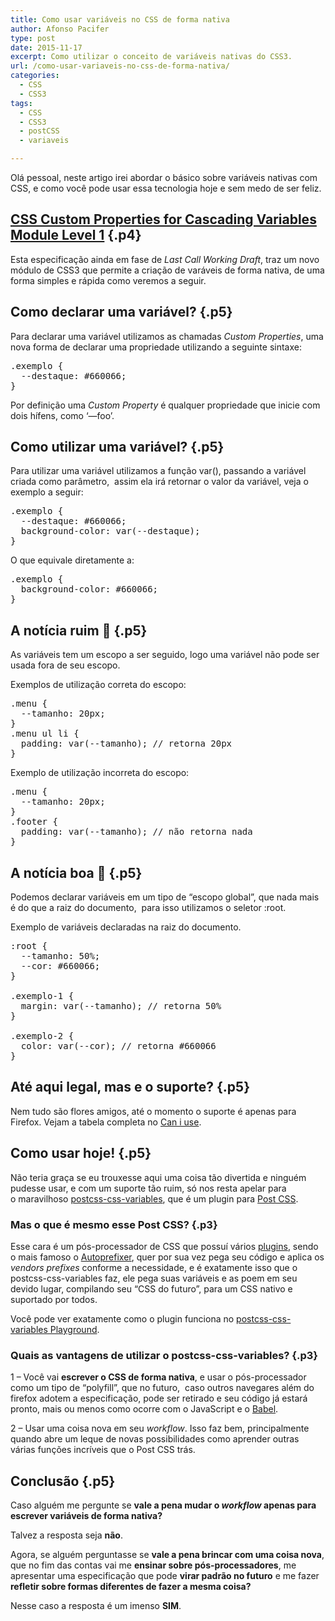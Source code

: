 ```yaml
---
title: Como usar variáveis no CSS de forma nativa
author: Afonso Pacifer
type: post
date: 2015-11-17
excerpt: Como utilizar o conceito de variáveis nativas do CSS3.
url: /como-usar-variaveis-no-css-de-forma-nativa/
categories:
  - CSS
  - CSS3
tags:
  - CSS
  - CSS3
  - postCSS
  - variaveis

---
```

<p class="p3">
  <span class="s1">Olá pessoal, neste artigo irei abordar o básico sobre variáveis nativas com CSS, e como você pode usar essa tecnologia hoje e sem medo de ser feliz.</span>
</p>

## **<span class="s1"><a href="http://www.w3.org/TR/css-variables/" target="_blank">CSS Custom Properties for Cascading Variables Module Level 1</a></span>** {.p4}

<p class="p3">
  <span class="s1">Esta especificação ainda em fase de <em>Last Call Working Draft</em>, traz um novo módulo de CSS3 que permite a criação de varáveis de forma nativa, de uma forma simples e rápida como veremos a seguir.</span>
</p>

## <span class="s1">Como declarar uma variável?</span> {.p5}

<p class="p3">
  <span class="s1">Para declarar uma variável utilizamos as chamadas <em>Custom Properties</em>, uma nova forma de declarar uma propriedade utilizando a seguinte sintaxe:</span>
</p>

<pre class="lang-css">.exemplo {
  --destaque: #660066;
}
</pre>

<p class="p3">
  <span class="s1">Por definição uma <em>Custom Property</em> é qualquer propriedade que inicie com dois hífens, como ‘—foo’. </span>
</p>

## <span class="s1">Como utilizar uma variável?</span> {.p5}

<p class="p3">
  <span class="s1">Para utilizar uma variável utilizamos a função var(), passando a variável criada como parâmetro,  assim ela irá retornar o valor da variável, veja o exemplo a seguir:</span>
</p>

<pre class="lang-css">.exemplo {
  --destaque: #660066;
  background-color: var(--destaque);
}
</pre>

<p class="p3">
  <span class="s1">O que equivale diretamente a:</span>
</p>

<pre class="lang-css">.exemplo {
  background-color: #660066;
}
</pre>

## <span class="s1">A notícia ruim 🙁</span> {.p5}

<p class="p3">
  <span class="s1">As variáveis tem um escopo a ser seguido, logo uma variável não pode ser usada fora de seu escopo.</span>
</p>

<p class="p3">
  <span class="s1">Exemplos de utilização correta do escopo:</span>
</p>

<pre class="lang-css">.menu {
  --tamanho: 20px;
}
.menu ul li {
  padding: var(--tamanho); // retorna 20px
}
</pre>

<p class="p3">
  <span class="s1">Exemplo de utilização incorreta do escopo:</span>
</p>

<pre class="lang-css">.menu {
  --tamanho: 20px;
}
.footer {
  padding: var(--tamanho); // não retorna nada
}
</pre>

## <span class="s1">A notícia boa 🙂</span> {.p5}

<p class="p3">
  <span class="s1">Podemos declarar variáveis em um tipo de &#8220;escopo global”, que nada mais é do que a raiz do documento,<span class="Apple-converted-space">  </span>para isso utilizamos o seletor :root.</span>
</p>

<p class="p3">
  <span class="s1">Exemplo de variáveis declaradas na raiz do documento.</span>
</p>

<pre class="lang-css">:root {
  --tamanho: 50%;
  --cor: #660066;
}

.exemplo-1 {
  margin: var(--tamanho); // retorna 50%
}

.exemplo-2 {
  color: var(--cor); // retorna #660066
}
</pre>

## <span class="s1">Até aqui legal, mas e o suporte?</span> {.p5}

<p class="p3">
  <span class="s1">Nem tudo são flores amigos, até o momento o suporte é apenas para Firefox. Vejam a tabela completa no <a href="http://caniuse.com/#feat=css-variables" target="_blank">Can i use</a>.</span>
</p>

## <span class="s1">Como usar hoje!</span> {.p5}

<p class="p3">
  <span class="s1">Não teria graça se eu trouxesse aqui uma coisa tão divertida e ninguém pudesse usar, e com um suporte tão ruim, só nos resta apelar para o<span class="Apple-converted-space"> </span>maravilhoso <a href="https://github.com/MadLittleMods/postcss-css-variables" target="_blank">postcss-css-variables</a>, que é um plugin para <a href="https://github.com/postcss/postcss" target="_blank">Post CSS</a>.</span>
</p>

### **<span class="s1">Mas o que é mesmo esse Post CSS?</span>** {.p3}

<p class="p3">
  <span class="s1">Esse cara é um pós-processador de CSS que possuí vários <a href="https://github.com/postcss/postcss#plugins" target="_blank">plugins</a>, sendo o mais famoso o <a href="https://github.com/postcss/autoprefixer" target="_blank">Autoprefixer</a>, quer por sua vez pega seu código e aplica os <em>vendors prefixes</em> conforme a necessidade, e é exatamente isso que o postcss-css-variables faz, ele pega suas variáveis e as poem em seu devido lugar, compilando seu &#8220;CSS do futuro&#8221;, para um CSS nativo e suportado por todos.</span>
</p>

<p class="p3">
  <span class="s1">Você pode ver exatamente como o plugin funciona no <a href="https://madlittlemods.github.io/postcss-css-variables/playground/" target="_blank">postcss-css-variables Playground</a>.</span>
</p>

### **<span class="s1">Quais as vantagens de utilizar o postcss-css-variables?</span>** {.p3}

<p class="p3">
  <span class="s1">1 &#8211; Você vai <strong>escrever o CSS de forma nativa</strong>, e usar o pós-processador como um tipo de &#8220;polyfill&#8221;, que no futuro,  caso outros navegares além do firefox adotem a especificação, pode ser retirado e seu código já estará pronto, mais ou menos como ocorre com o JavaScript e o <a href="https://babeljs.io/" target="_blank">Babel</a>.</span>
</p>

<p class="p3">
  <span class="s1">2 &#8211; Usar uma coisa nova em seu <em>workflow</em>. Isso faz bem, principalmente quando abre um leque de novas possibilidades como aprender outras várias funções incríveis que o Post CSS trás.</span>
</p>

## <span class="s1">Conclusão</span> {.p5}

<p class="p3">
  <span class="s1">Caso alguém me pergunte se <strong>v</strong></span><strong><span class="s1">ale a pena mudar o <em>workflow</em> apenas para escrever variáveis de forma nativa?</span></strong>
</p>

<p class="p3">
  <span class="s1">Talvez a resposta seja <strong>não</strong>.</span>
</p>

<p class="p3">
  <span class="s1">Agora, se alguém perguntasse se <strong>v</strong></span><span class="s1"><strong>ale a pena brincar com uma coisa nova</strong>, que no fim das contas vai me <strong>ensinar sobre pós-processadores</strong>, me apresentar uma especificação que pode <strong>virar padrão no futuro</strong> e me fazer <strong>refletir sobre formas diferentes de fazer a mesma coisa?</strong></span>
</p>

<p class="p3">
  <span class="s1">Nesse caso a resposta é um imenso <strong>SIM</strong>.</span>
</p>